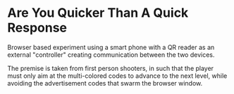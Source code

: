 Are You Quicker Than A Quick Response
=============================
Browser based experiment using a smart phone with a QR reader as an external "controller" creating communication between the two devices. 

The premise is taken from first person shooters, in such that the player must only aim at the multi-colored codes to advance to the next level, while avoiding the advertisement codes that swarm the browser window.
